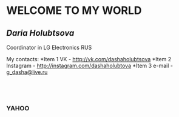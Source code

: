 # WELCOME TO MY WORLD

## *Daria Holubtsova*
Coordinator in LG Electronics RUS

My contacts:
*Item 1 VK - http://vk.com/dashaholubtsova
*Item 2 Instagram - http://instagram.com/dashaholubtova
*Item 3 e-mail - g_dasha@live.ru

##  
### __YAHOO__ 
                              

